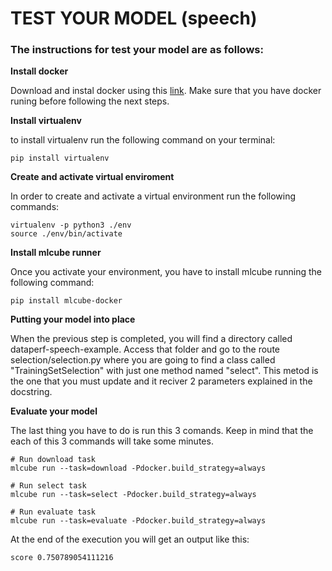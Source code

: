 # TEST YOUR MODEL (speech)
### The instructions for test your model are as follows:

__Install docker__

Download and instal docker using this [link](https://docs.docker.com/engine/install/). Make sure that you have docker runing before following the next steps.

__Install virtualenv__

to install virtualenv run the following command on your terminal:
~~~
pip install virtualenv
~~~
__Create and activate virtual enviroment__

In order to create and activate a virtual environment run the following commands:
~~~
virtualenv -p python3 ./env
source ./env/bin/activate
~~~
__Install mlcube runner__

Once you activate your environment, you have to install mlcube running the following command:
~~~
pip install mlcube-docker
~~~
__Putting your model into place__

When the previous step is completed, you will find a directory called dataperf-speech-example. Access that folder and go to the route selection/selection.py where you are going to find a class called "TrainingSetSelection" with just one method named "select". This metod is the one that you must update and it reciver 2 parameters explained in the docstring.

__Evaluate your model__

The last thing you have to do is run this 3 comands.
Keep in mind that the each of this 3 commands will take some minutes.
~~~
# Run download task
mlcube run --task=download -Pdocker.build_strategy=always

# Run select task
mlcube run --task=select -Pdocker.build_strategy=always

# Run evaluate task
mlcube run --task=evaluate -Pdocker.build_strategy=always
~~~
At the end of the execution you will get an output like this:
~~~
score 0.750789054111216
~~~
